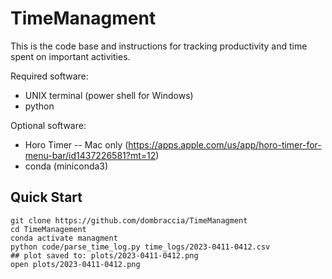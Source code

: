 # TimeManagment

This is the code base and instructions for tracking productivity and time spent on important activities.

Required software:

* UNIX terminal (power shell for Windows)
* python

Optional software:

* Horo Timer -- Mac only (https://apps.apple.com/us/app/horo-timer-for-menu-bar/id1437226581?mt=12)
* conda (miniconda3)

## Quick Start

```
git clone https://github.com/dombraccia/TimeManagment
cd TimeManagement
conda activate managment
python code/parse_time_log.py time_logs/2023-0411-0412.csv
## plot saved to: plots/2023-0411-0412.png
open plots/2023-0411-0412.png 
``` 
